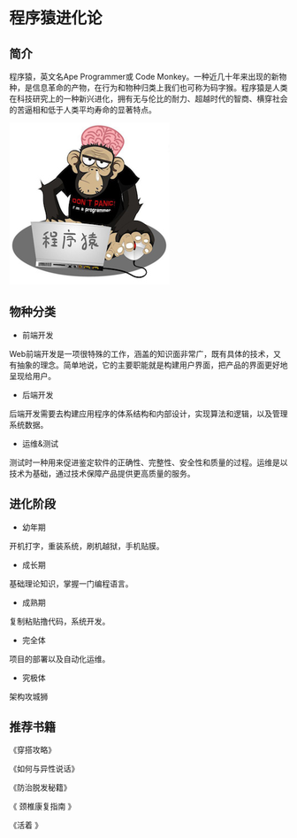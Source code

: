# 程序猿进化论

## 简介

程序猿，英文名Ape Programmer或 Code Monkey。一种近几十年来出现的新物种，是信息革命的产物，在行为和物种归类上我们也可称为码字猴。程序猿是人类在科技研究上的一种新兴进化，拥有无与伦比的耐力、超越时代的智商、横穿社会的苦逼相和低于人类平均寿命的显著特点。

![Ape Programmer](/images/1.jpg)

## 物种分类

- 前端开发

Web前端开发是一项很特殊的工作，涵盖的知识面非常广，既有具体的技术，又有抽象的理念。简单地说，它的主要职能就是构建用户界面，把产品的界面更好地呈现给用户。

- 后端开发

后端开发需要去构建应用程序的体系结构和内部设计，实现算法和逻辑，以及管理系统数据。

- 运维&测试

测试时一种用来促进鉴定软件的正确性、完整性、安全性和质量的过程。运维是以技术为基础，通过技术保障产品提供更高质量的服务。

## 进化阶段

 - 幼年期

开机打字，重装系统，刷机越狱，手机贴膜。

 - 成长期

基础理论知识，掌握一门编程语言。

 - 成熟期

复制粘贴撸代码，系统开发。

 - 完全体

项目的部署以及自动化运维。

 - 究极体

架构攻城狮

## 推荐书籍

《穿搭攻略》

《如何与异性说话》

《防治脱发秘籍》

《 颈椎康复指南 》

《活着 》






